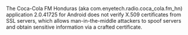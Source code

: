 The Coca-Cola FM Honduras (aka com.enyetech.radio.coca_cola.fm_hn) application 2.0.41725 for Android does not verify X.509 certificates from SSL servers, which allows man-in-the-middle attackers to spoof servers and obtain sensitive information via a crafted certificate.